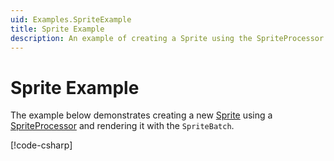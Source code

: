 ```yaml
---
uid: Examples.SpriteExample
title: Sprite Example
description: An example of creating a Sprite using the SpriteProcessor.
---
```


# Sprite Example

The example below demonstrates creating a new [Sprite](<xref:MonoGame.Aseprite.Sprites.Sprite>) using a [SpriteProcessor](<xref:MonoGame.Aseprite.Content.Processors.SpriteProcessor>) and rendering it with the `SpriteBatch`.

[!code-csharp[](SpriteExample.cs?highlight=3-5,11,27,30,40)]
